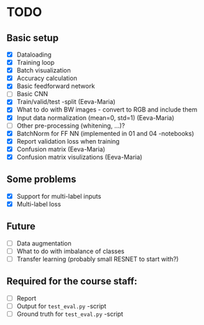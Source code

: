 # TODO

## Basic setup
- [x] Dataloading
- [x] Training loop
- [x] Batch visualization
- [x] Accuracy calculation
- [x] Basic feedforward network
- [ ] Basic CNN
- [x] Train/valid/test -split (Eeva-Maria)
- [x] What to do with BW images - convert to RGB and include them
- [x] Input data normalization (mean=0, std=1) (Eeva-Maria)
- [ ] Other pre-processing (whitening, ...)?
- [x] BatchNorm for FF NN (implemented in 01 and 04 -notebooks)
- [x] Report validation loss when training
- [x] Confusion matrix (Eeva-Maria)
- [x] Confusion matrix visulizations (Eeva-Maria)

## Some problems
- [x] Support for multi-label inputs
- [x] Multi-label loss

## Future
- [ ] Data augmentation
- [ ] What to do with imbalance of classes
- [ ] Transfer learning (probably small RESNET to start with?)

## Required for the course staff:
- [ ] Report
- [ ] Output for `test_eval.py` -script
- [ ] Ground truth for `test_eval.py` -script
